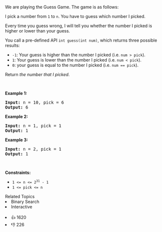 <p>We are playing the Guess Game. The game is as follows:</p>

<p>I pick a number from <code>1</code> to <code>n</code>. You have to guess which number I picked.</p>

<p>Every time you guess wrong, I will tell you whether the number I picked is higher or lower than your guess.</p>

<p>You call a pre-defined API <code>int guess(int num)</code>, which returns three possible results:</p>

<ul> 
 <li><code>-1</code>: Your guess is higher than the number I picked (i.e. <code>num &gt; pick</code>).</li> 
 <li><code>1</code>: Your guess is lower than the number I picked (i.e. <code>num &lt; pick</code>).</li> 
 <li><code>0</code>: your guess is equal to the number I picked (i.e. <code>num == pick</code>).</li> 
</ul>

<p>Return <em>the number that I picked</em>.</p>

<p>&nbsp;</p> 
<p><strong>Example 1:</strong></p>

<pre>
<strong>Input:</strong> n = 10, pick = 6
<strong>Output:</strong> 6
</pre>

<p><strong>Example 2:</strong></p>

<pre>
<strong>Input:</strong> n = 1, pick = 1
<strong>Output:</strong> 1
</pre>

<p><strong>Example 3:</strong></p>

<pre>
<strong>Input:</strong> n = 2, pick = 1
<strong>Output:</strong> 1
</pre>

<p>&nbsp;</p> 
<p><strong>Constraints:</strong></p>

<ul> 
 <li><code>1 &lt;= n &lt;= 2<sup>31</sup> - 1</code></li> 
 <li><code>1 &lt;= pick &lt;= n</code></li> 
</ul>

<div><div>Related Topics</div><div><li>Binary Search</li><li>Interactive</li></div></div><br><div><li>👍 1620</li><li>👎 226</li></div>